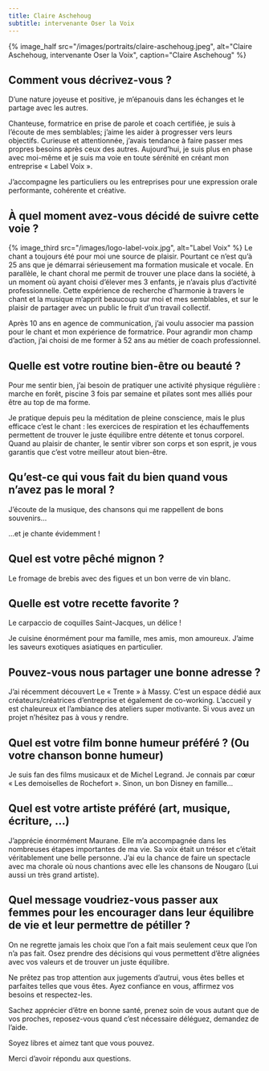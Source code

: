 ```yaml
---
title: Claire Aschehoug
subtitle: intervenante Oser la Voix
---
```


{% image_half src="/images/portraits/claire-aschehoug.jpeg", alt="Claire Aschehoug, intervenante Oser la Voix", caption="Claire Aschehoug" %}

## Comment vous décrivez-vous ?

D’une nature joyeuse et positive, je m’épanouis dans les échanges et le partage avec les autres.

Chanteuse, formatrice en prise de parole et coach certifiée, je suis à l’écoute de mes semblables; j’aime les aider à progresser vers leurs objectifs. Curieuse et attentionnée, j’avais tendance à faire passer mes propres besoins après ceux des autres. Aujourd’hui, je suis plus en phase avec moi-même et je suis ma voie en toute sérénité en créant mon entreprise « Label Voix ».

J’accompagne les particuliers ou les entreprises pour une expression orale performante, cohérente et créative.

## À quel moment avez-vous décidé de suivre cette voie ?

{% image_third src="/images/logo-label-voix.jpg", alt="Label Voix" %}
Le chant a toujours été pour moi une source de plaisir. Pourtant ce n’est qu’à 25 ans que je démarrai sérieusement ma formation musicale et vocale. En parallèle, le chant choral me permit de trouver une place dans la société, à un moment où ayant choisi d’élever mes 3 enfants, je n’avais plus d’activité professionnelle. Cette expérience de recherche d’harmonie à travers le chant et la musique m’apprit beaucoup sur moi et mes semblables, et sur le plaisir de partager avec un public le fruit d’un travail collectif.

Après 10 ans en agence de communication, j’ai voulu associer ma passion pour le chant et mon expérience de formatrice. Pour agrandir mon champ d’action, j’ai choisi de me former à 52 ans au métier de coach professionnel.

## Quelle est votre routine bien-être ou beauté ?

Pour me sentir bien, j’ai besoin de pratiquer une activité physique régulière : marche en forêt, piscine 3 fois par semaine et pilates sont mes alliés pour être au top de ma forme.

Je pratique depuis peu la méditation de pleine conscience, mais le plus efficace c’est le chant : les exercices de respiration et les échauffements permettent de trouver le juste équilibre entre détente et tonus corporel. Quand au plaisir de chanter, le sentir vibrer son corps et son esprit, je vous garantis que c’est votre meilleur atout bien-être.

## Qu’est-ce qui vous fait du bien quand vous n’avez pas le moral ?

J’écoute de la musique, des chansons qui me rappellent de bons souvenirs…

…et je chante évidemment !

## Quel est votre pêché mignon ?

Le fromage de brebis avec des figues et un bon verre de vin blanc.

## Quelle est votre recette favorite ?

Le carpaccio de coquilles Saint-Jacques, un délice !

Je cuisine énormément pour ma famille, mes amis, mon amoureux. J’aime les saveurs exotiques asiatiques en particulier.

## Pouvez-vous nous partager une bonne adresse ?

J’ai récemment découvert Le « Trente » à Massy. C’est un espace dédié aux créateurs/créatrices d’entreprise et également de co-working. L’accueil y est chaleureux et l’ambiance des ateliers super motivante. Si vous avez un projet n’hésitez pas à vous y rendre.

## Quel est votre film bonne humeur préféré ? (Ou votre chanson bonne humeur)

Je suis fan des films musicaux et de Michel Legrand. Je connais par cœur « Les demoiselles de Rochefort ». Sinon, un bon Disney en famille…

## Quel est votre artiste préféré (art, musique, écriture, …)

J’apprécie énormément Maurane. Elle m’a accompagnée dans les nombreuses étapes importantes de ma vie. Sa voix était un trésor et c’était véritablement une belle personne. J’ai eu la chance de faire un spectacle avec ma chorale où nous chantions avec elle les chansons de Nougaro (Lui aussi un très grand artiste).

## Quel message voudriez-vous passer aux femmes pour les encourager dans leur équilibre de vie et leur permettre de pétiller ?

On ne regrette jamais les choix que l’on a fait mais seulement ceux que l’on n’a pas fait. Osez prendre des décisions qui vous permettent d’être alignées avec vos valeurs et de trouver un juste équilibre.

Ne prêtez pas trop attention aux jugements d’autrui, vous êtes belles et parfaites telles que vous êtes. Ayez confiance en vous, affirmez vos besoins et respectez-les.

Sachez apprécier d’être en bonne santé, prenez soin de vous autant que de vos proches, reposez-vous quand c’est nécessaire déléguez, demandez de l’aide.

Soyez libres et aimez tant que vous pouvez.

Merci d’avoir répondu aux questions.
